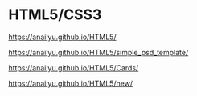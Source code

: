 
# HTML5/CSS3

https://anailyu.github.io/HTML5/

https://anailyu.github.io/HTML5/simple_psd_template/

https://anailyu.github.io/HTML5/Cards/

https://anailyu.github.io/HTML5/new/
